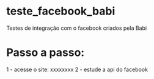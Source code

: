 teste_facebook_babi
===================

Testes de integração com o facebook criados pela Babi

# Passo a passo:
1 - acesse o site: xxxxxxxx
2 - estude a api do facebook
